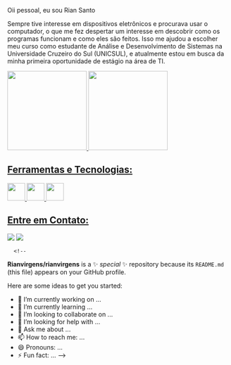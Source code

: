 Oii pessoal, eu sou Rian Santo

Sempre tive interesse em dispositivos eletrônicos e procurava usar o computador, o que me fez despertar um interesse em descobrir como os programas funcionam e como eles são feitos. Isso me ajudou a escolher meu curso como estudante de Análise e Desenvolvimento de Sistemas na Universidade Cruzeiro do Sul (UNICSUL), e atualmente estou em busca da minha primeira oportunidade de estágio na área de TI.

<div>
<a href="https://github.com/Rianvirgens/Meu-primeiro-portfolio/blob/main/01-meuportf%C3%B3lio.html">
<img loading="lazy" height="180em" src="https://github-readme-stats.vercel.app/api/top-langs/?username=Riansanto&layout=compact&langs_count=7&theme=dracula"/>
<img loading="lazy" height="180em" src="https://github-readme-stats.vercel.app/api?username=ViniBulhoes&show_icons=true&theme=dracula&include_all_commits=true&count_private=true"/>
</div>

## Ferramentas e Tecnologias:

<img src="https://cdn.jsdelivr.net/gh/devicons/devicon@latest/icons/python/python-original.svg" width="40" height="40"/> <img src="https://cdn.jsdelivr.net/gh/devicons/devicon@latest/icons/html5/html5-original.svg" width="40" height="40"/> <img src="https://cdn.jsdelivr.net/gh/devicons/devicon@latest/icons/css3/css3-original.svg" width="40" height="40"/>

## Entre em Contato:
<div>
<a href="https://www.linkedin.com/in/rian-santo" target="_blank"><img loading="lazy" src="https://img.shields.io/badge/-LinkedIn-%230077B5?style=for-the-badge&logo=linkedin&logoColor=white" target="_blank"></a>
<a href = "mailto:rian.virgensdev@gmail.com"><img loading="lazy" src="https://img.shields.io/badge/Gmail-D14836?style=for-the-badge&logo=gmail&logoColor=white" target="_blank"></a>
</div>

      <!--
**Rianvirgens/rianvirgens** is a ✨ _special_ ✨ repository because its `README.md` (this file) appears on your GitHub profile.

Here are some ideas to get you started:

- 🔭 I’m currently working on ...
- 🌱 I’m currently learning ...
- 👯 I’m looking to collaborate on ...
- 🤔 I’m looking for help with ...
- 💬 Ask me about ...
- 📫 How to reach me: ...
- 😄 Pronouns: ...
- ⚡ Fun fact: ...
-->
